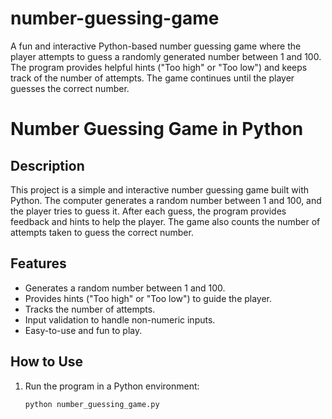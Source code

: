 # number-guessing-game
A fun and interactive Python-based number guessing game where the player attempts to guess a randomly generated number between 1 and 100. The program provides helpful hints ("Too high" or "Too low") and keeps track of the number of attempts. The game continues until the player guesses the correct number.
# Number Guessing Game in Python

## Description
This project is a simple and interactive number guessing game built with Python. The computer generates a random number between 1 and 100, and the player tries to guess it. After each guess, the program provides feedback and hints to help the player. The game also counts the number of attempts taken to guess the correct number.

## Features
- Generates a random number between 1 and 100.
- Provides hints ("Too high" or "Too low") to guide the player.
- Tracks the number of attempts.
- Input validation to handle non-numeric inputs.
- Easy-to-use and fun to play.

## How to Use
1. Run the program in a Python environment:
   ```bash
   python number_guessing_game.py
